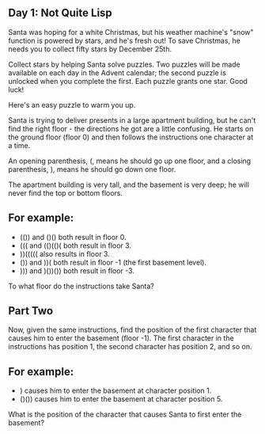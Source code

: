 ## Day 1: Not Quite Lisp

Santa was hoping for a white Christmas, but his weather machine's "snow"
function is powered by stars, and he's fresh out! To save Christmas, he needs
you to collect fifty stars by December 25th.

Collect stars by helping Santa solve puzzles. Two puzzles will be made available
on each day in the Advent calendar; the second puzzle is unlocked when you
complete the first. Each puzzle grants one star. Good luck!

Here's an easy puzzle to warm you up.

Santa is trying to deliver presents in a large apartment building, but he can't
find the right floor - the directions he got are a little confusing. He starts
on the ground floor (floor 0) and then follows the instructions one character at
a time.

An opening parenthesis, (, means he should go up one floor, and a closing
parenthesis, ), means he should go down one floor.

The apartment building is very tall, and the basement is very deep; he will
never find the top or bottom floors.

## For example:

- (()) and ()() both result in floor 0.
- ((( and (()(()( both result in floor 3.
- ))((((( also results in floor 3.
- ()) and ))( both result in floor -1 (the first basement level).
- ))) and )())()) both result in floor -3.

To what floor do the instructions take Santa?

## Part Two

Now, given the same instructions, find the position of the first character that
causes him to enter the basement (floor -1). The first character in the
instructions has position 1, the second character has position 2, and so on.

## For example:

- ) causes him to enter the basement at character position 1.
- ()()) causes him to enter the basement at character position 5.

What is the position of the character that causes Santa to first enter the
basement?
